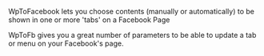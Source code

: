WpToFacebook lets you choose contents (manually or automatically) to be shown in one or more 'tabs' on a Facebook Page

WpToFb gives you a great number of parameters to be able to update a tab or menu on your Facebook's page.
